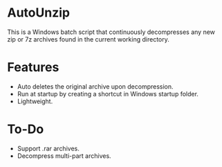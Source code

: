 # AutoUnzip
This is a Windows batch script that continuously decompresses any new zip or 7z archives found in the current working directory.

# Features
- Auto deletes the original archive upon decompression.
- Run at startup by creating a shortcut in Windows startup folder.
- Lightweight.

# To-Do
- Support .rar archives.
- Decompress multi-part archives.
